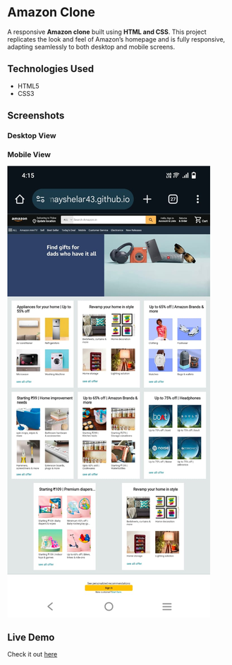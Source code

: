 # Amazon Clone

A responsive **Amazon clone** built using **HTML and CSS**. This project replicates the look and feel of Amazon’s homepage and is fully responsive,
adapting seamlessly to both desktop and mobile screens.

## Technologies Used
- HTML5
- CSS3


## Screenshots

### Desktop View



### Mobile View
![Mobile View](images/mobile%20responsive.jpg)



## Live Demo
Check it out [here](https://tanmayshelar43.github.io/amazon-clone/)


